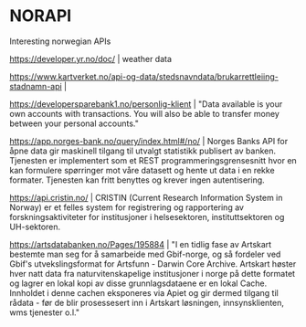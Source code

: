 # NORAPI
Interesting norwegian APIs

https://developer.yr.no/doc/ | weather data

https://www.kartverket.no/api-og-data/stedsnavndata/brukarrettleiing-stadnamn-api | 

https://developersparebank1.no/personlig-klient | "Data available is your own accounts with transactions. You will also be able to transfer money between your personal accounts."

https://app.norges-bank.no/query/index.html#/no/ | Norges Banks API for åpne data gir maskinell tilgang til utvalgt statistikk publisert av banken. Tjenesten er implementert som et REST programmeringsgrensesnitt hvor en kan formulere spørringer mot våre datasett og hente ut data i en rekke formater. Tjenesten kan fritt benyttes og krever ingen autentisering.

https://api.cristin.no/ | CRISTIN (Current Research Information System in Norway) er et felles system for registrering og rapportering av forskningsaktiviteter for institusjoner i helsesektoren, instituttsektoren og UH-sektoren. 

https://artsdatabanken.no/Pages/195884 | "I en tidlig fase av Artskart bestemte man seg for å samarbeide med Gbif-norge, og så fordeler ved Gbif's utvekslingsformat for Artsfunn - Darwin Core Archive. Artskart høster hver natt data fra naturvitenskapelige institusjoner i norge på dette formatet og lagrer en lokal kopi av disse grunnlagsdataene er en lokal Cache. Innholdet i denne cachen eksponeres via Apiet og gir dermed tilgang til rådata - før de blir prosessesert inn i Artskart løsningen, innsynsklienten, wms tjenester o.l."
